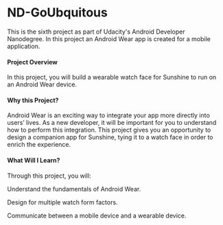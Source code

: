 # ND-GoUbquitous
This is the sixth project as part of Udacity's Android Developer Nanodegree. In this project an Android Wear app is created for a mobile application.

#### Project Overview
In this project, you will build a wearable watch face for Sunshine to run on an Android Wear device.

#### Why this Project?
Android Wear is an exciting way to integrate your app more directly into users’ lives. As a new developer, it will be important for you to understand how to perform this integration. This project gives you an opportunity to design a companion app for Sunshine, tying it to a watch face in order to enrich the experience.

#### What Will I Learn?
Through this project, you will:

Understand the fundamentals of Android Wear.

Design for multiple watch form factors.

Communicate between a mobile device and a wearable device.


